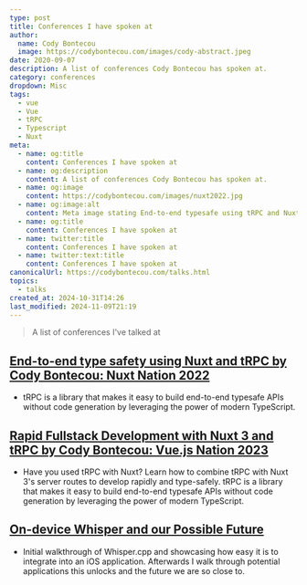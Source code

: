 ```yaml
---
type: post
title: Conferences I have spoken at
author:
  name: Cody Bontecou
  image: https://codybontecou.com/images/cody-abstract.jpeg
date: 2020-09-07
description: A list of conferences Cody Bontecou has spoken at.
category: conferences
dropdown: Misc
tags:
  - vue
  - Vue
  - tRPC
  - Typescript
  - Nuxt
meta:
  - name: og:title
    content: Conferences I have spoken at
  - name: og:description
    content: A list of conferences Cody Bontecou has spoken at.
  - name: og:image
    content: https://codybontecou.com/images/nuxt2022.jpg
  - name: og:image:alt
    content: Meta image stating End-to-end typesafe using tRPC and Nuxt.
  - name: og:title
    content: Conferences I have spoken at
  - name: twitter:title
    content: Conferences I have spoken at
  - name: twitter:text:title
    content: Conferences I have spoken at
canonicalUrl: https://codybontecou.com/talks.html
topics:
  - talks
created_at: 2024-10-31T14:26
last_modified: 2024-11-09T21:19
---
```


> A list of conferences I've talked at

## [End-to-end type safety using Nuxt and tRPC by Cody Bontecou: Nuxt Nation 2022](https://www.youtube.com/watch?v=1J-ML5irlQ4)

- tRPC is a library that makes it easy to build end-to-end typesafe APIs without code generation by leveraging the power of modern TypeScript.

## [Rapid Fullstack Development with Nuxt 3 and tRPC by Cody Bontecou: Vue.js Nation 2023](https://www.youtube.com/watch?v=8h4PgNvF-oM)

- Have you used tRPC with Nuxt? Learn how to combine tRPC with Nuxt 3's server routes to develop rapidly and type-safely. tRPC is a library that makes it easy to build end-to-end typesafe APIs without code generation by leveraging the power of modern TypeScript.

## [On-device Whisper and our Possible Future](https://vimeo.com/865698021)

- Initial walkthrough of Whisper.cpp and showcasing how easy it is to integrate into an iOS application. Afterwards I walk through potential applications this unlocks and the future we are so close to.
